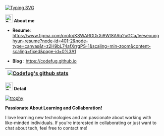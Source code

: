 [![Typing SVG](https://readme-typing-svg.demolab.com?font=Roboto&weight=900&letterSpacing=bold&duration=3000&pause=1000&color=A10000&vCenter=true&repeat=false&width=500&height=60&lines=Codefug)](https://git.io/typing-svg)

**<img src="https://raw.githubusercontent.com/Tarikul-Islam-Anik/Animated-Fluent-Emojis/master/Emojis/Smilies/Beaming%20Face%20with%20Smiling%20Eyes.png" alt="Beaming Face with Smiling Eyes" width="25" height="25" /> About me**

- **Resume**: https://www.figma.com/proto/KSWARGDkXi9Wt8ARq2uGCa/leeseounghyun-resume?node-id=401-2&node-type=canvas&t=z2H9bL74afXrrgPS-1&scaling=min-zoom&content-scaling=fixed&page-id=0%3A1

- **Blog** </a> : https://codefug.github.io

| <a href="https://github.com/codefug/github-readme-stats"><img align="center" src="https://github-readme-stats.vercel.app/api?username=codefug&show_icons=true&title_color=0047A0&text_color=000000&icon_color=CC303B&bg_color=FFFFFF&" alt="Codefug's github stats" /></a> |
| ------------- |

**<img src="https://raw.githubusercontent.com/Tarikul-Islam-Anik/Animated-Fluent-Emojis/master/Emojis/Smilies/Cowboy%20Hat%20Face.png" alt="Cowboy Hat Face" width="25" height="25" /> Detail**

[![trophy](https://github-profile-trophy.vercel.app/?username=codefug&theme=flat)](https://github.com/ryo-ma/github-profile-trophy)

**Passionate About Learning and Collaboration!**

I love learning new technologies and am passionate about working with like-minded individuals. If you're interested in collaborating or just want to chat about tech, feel free to contact me!

<br />
